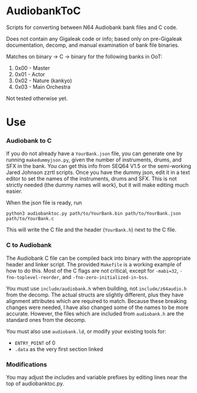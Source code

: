 # AudiobankToC
Scripts for converting between N64 Audiobank bank files and C code.

Does not contain any Gigaleak code or info; based only on pre-Gigaleak
documentation, decomp, and manual examination of bank file binaries.

Matches on binary -> C -> binary for the following banks in OoT:
1. 0x00 - Master
1. 0x01 - Actor
1. 0x02 - Nature (kankyo)
1. 0x03 - Main Orchestra

Not tested otherwise yet.

# Use

### Audiobank to C

If you do not already have a `YourBank.json` file, you can generate one by
running `makedummyjson.py`, given the number of instruments, drums, and SFX in
the bank. You can get this info from SEQ64 V1.5 or the semi-working Jared
Johnson zzrtl scripts. Once you have the dummy json, edit it in a text editor
to set the names of the instruments, drums and SFX. This is not strictly needed
(the dummy names will work), but it will make editing much easier.

When the json file is ready, run
```
python3 audiobanktoc.py path/to/YourBank.bin path/to/YourBank.json path/to/YourBank.c
```
This will write the C file and the header (`YourBank.h`) next to the C file.

### C to Audiobank

The Audiobank C file can be compiled back into binary with the appropriate
header and linker script. The provided `Makefile` is a working example of how
to do this. Most of the C flags are not critical, except for `-mabi=32`,
`-fno-toplevel-reorder`, and `-fno-zero-initialized-in-bss`.

You must use `include/audiobank.h` when building, not `include/z64audio.h` from
the decomp. The actual structs are slightly different, plus they have
alignment attributes which are required to match. Because these breaking changes
were needed, I have also changed some of the names to be more accurate. However,
the files which are included from `audiobank.h` are the standard ones from the
decomp.

You must also use `audiobank.ld`, or modify your existing tools for:
- `ENTRY_POINT` of 0
- `.data` as the very first section linked

### Modifications

You may adjust the includes and variable prefixes by editing lines near the top
of audiobanktoc.py.
